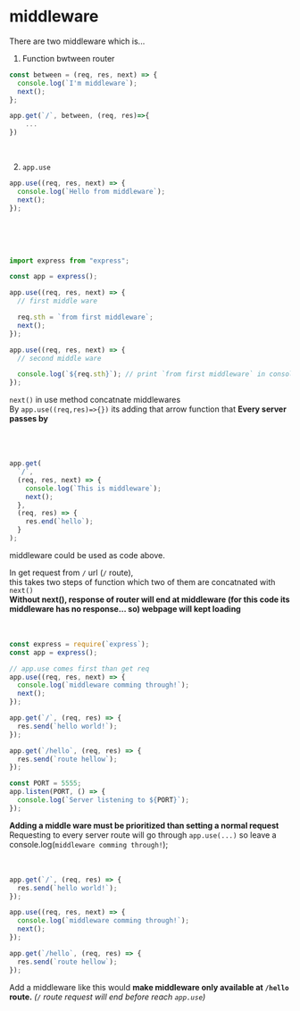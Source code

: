 # middleware

There are two middleware which is...

1. Function bwtween router

```js
const between = (req, res, next) => {
  console.log(`I'm middleware`);
  next();
};

app.get(`/`, between, (req, res)=>{
    ...
})
```

</br>

2. `app.use`

```js
app.use((req, res, next) => {
  console.log(`Hello from middleware`);
  next();
});
```

</br></br></br>

```js
import express from "express";

const app = express();

app.use((req, res, next) => {
  // first middle ware

  req.sth = `from first middleware`;
  next();
});

app.use((req, res, next) => {
  // second middle ware

  console.log(`${req.sth}`); // print `from first middleware` in console
});
```

`next()` in use method concatnate middlewares  
By `app.use((req,res)=>{})` its adding that arrow function that **Every server passes by**  
</br></br></br>

```js
app.get(
  `/`,
  (req, res, next) => {
    console.log(`This is middleware`);
    next();
  },
  (req, res) => {
    res.end(`hello`);
  }
);
```

middleware could be used as code above.

In get request from `/` url (`/` route),  
this takes two steps of function which two of them are concatnated with `next()`  
**Without next(), response of router will end at middleware (for this code its middleware has no response... so) webpage will kept loading**
</br></br></br>

```js
const express = require(`express`);
const app = express();

// app.use comes first than get req
app.use((req, res, next) => {
  console.log(`middleware comming through!`);
  next();
});

app.get(`/`, (req, res) => {
  res.send(`hello world!`);
});

app.get(`/hello`, (req, res) => {
  res.send(`route hellow`);
});

const PORT = 5555;
app.listen(PORT, () => {
  console.log(`Server listening to ${PORT}`);
});
```

**Adding a middle ware must be prioritized than setting a normal request**  
Requesting to every server route will go through `app.use(...)` so leave a console.log(`middleware comming through!`);</br></br></br>

```js
app.get(`/`, (req, res) => {
  res.send(`hello world!`);
});

app.use((req, res, next) => {
  console.log(`middleware comming through!`);
  next();
});

app.get(`/hello`, (req, res) => {
  res.send(`route hellow`);
});
```

Add a middleware like this would **make middleware only available at `/hello` route.** _(`/` route request will end before reach `app.use`)_
